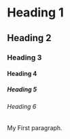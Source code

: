 <html>
<head>
<title> page Title</title>
</head>
<body>

<h1> Heading 1 </h1>
<h2> Heading 2 </h2>
<h3> Heading 3 </h3>
<h4> Heading 4 </h4>
<h5> Heading 5 </h5>
<h6> Heading 6 </h6>

<p> My First paragraph. </p>


</body>
</html>
